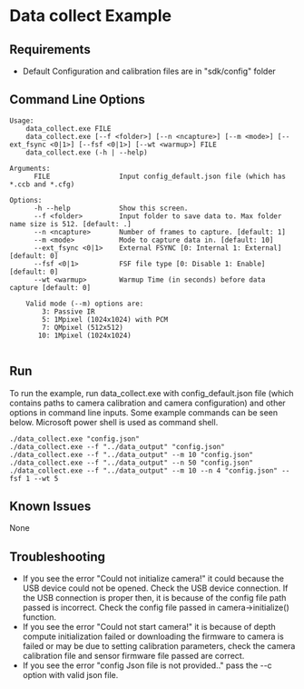 # Data collect Example

## Requirements
* Default Configuration and calibration files are in "sdk/config" folder

## Command Line Options

```
Usage:
    data_collect.exe FILE
    data_collect.exe [--f <folder>] [--n <ncapture>] [--m <mode>] [--ext_fsync <0|1>] [--fsf <0|1>] [--wt <warmup>] FILE
    data_collect.exe (-h | --help) 

Arguments:
      FILE                 Input config_default.json file (which has *.ccb and *.cfg)

Options:
      -h --help            Show this screen.
      --f <folder>         Input folder to save data to. Max folder name size is 512. [default: .]
      --n <ncapture>       Number of frames to capture. [default: 1]
      --m <mode>           Mode to capture data in. [default: 10]
      --ext_fsync <0|1>    External FSYNC [0: Internal 1: External] [default: 0]
      --fsf <0|1>          FSF file type [0: Disable 1: Enable] [default: 0]
      --wt <warmup>        Warmup Time (in seconds) before data capture [default: 0]

    Valid mode (--m) options are:
        3: Passive IR  
        5: 1Mpixel (1024x1024) with PCM
        7: QMpixel (512x512)
       10: 1Mpixel (1024x1024)
 
``` 

## Run
To run the example, run data_collect.exe with config_default.json file (which contains paths to camera calibration and camera configuration) and other options in command line inputs. Some example commands can be seen below. Microsoft power shell is used as command shell.

```
./data_collect.exe "config.json"
./data_collect.exe --f "../data_output" "config.json"
./data_collect.exe --f "../data_output" --m 10 "config.json"
./data_collect.exe --f "../data_output" --n 50 "config.json"
./data_collect.exe --f "../data_output" --m 10 --n 4 "config.json" --fsf 1 --wt 5
```

## Known Issues
None

## Troubleshooting
* If you see the error "Could not initialize camera!" it could because the USB device could not be opened. Check the USB device connection. If the USB connection is proper then, it is because of the config file path passed is incorrect. Check the config file passed in camera->initialize() function.
* If you see the error "Could not start camera!" it is because of depth compute initialization failed or downloading the firmware to camera is failed or may be due to setting calibration parameters, check the camera calibration file and sensor firmware file passed are correct.
* If you see the error "config Json file is not provided.." pass the --c option with valid json file.
